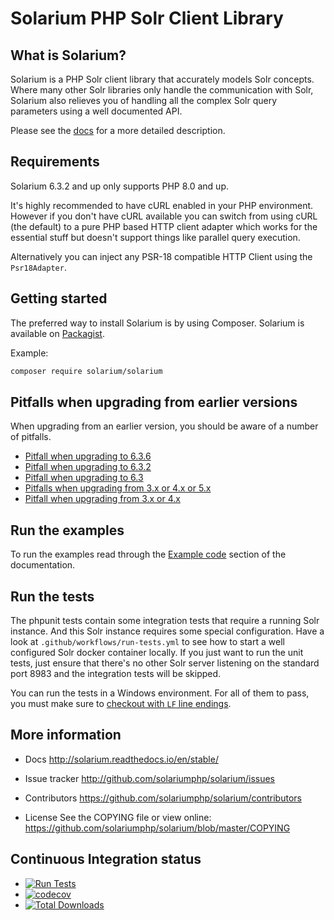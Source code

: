 # Solarium PHP Solr Client Library

## What is Solarium?

Solarium is a PHP Solr client library that accurately models Solr concepts. Where many other Solr libraries only handle
the communication with Solr, Solarium also relieves you of handling all the complex Solr query parameters using a
well documented API.

Please see the [docs](http://solarium.readthedocs.io/en/stable/) for a more detailed description.

## Requirements

Solarium 6.3.2 and up only supports PHP 8.0 and up.

It's highly recommended to have cURL enabled in your PHP environment. However if you don't have cURL available you can
switch from using cURL (the default) to a pure PHP based HTTP client adapter which works for the essential stuff but
doesn't support things like parallel query execution.

Alternatively you can inject any PSR-18 compatible HTTP Client using the `Psr18Adapter`.

## Getting started

The preferred way to install Solarium is by using Composer. Solarium is available on
[Packagist](https://packagist.org/packages/solarium/solarium).

Example:
```sh
composer require solarium/solarium
```

## Pitfalls when upgrading from earlier versions

When upgrading from an earlier version, you should be aware of a number of pitfalls.

* [Pitfall when upgrading to 6.3.6](https://solarium.readthedocs.io/en/stable/getting-started/#pitfall-when-upgrading-to-636)
* [Pitfall when upgrading to 6.3.2](https://solarium.readthedocs.io/en/stable/getting-started/#pitfall-when-upgrading-to-632)
* [Pitfall when upgrading to 6.3](https://solarium.readthedocs.io/en/stable/getting-started/#pitfall-when-upgrading-to-63)
* [Pitfalls when upgrading from 3.x or 4.x or 5.x](https://solarium.readthedocs.io/en/stable/getting-started/#pitfalls-when-upgrading-from-3x-or-4x-or-5x)
* [Pitfall when upgrading from 3.x or 4.x](https://solarium.readthedocs.io/en/stable/getting-started/#pitfall-when-upgrading-from-3x-or-4x)

## Run the examples

To run the examples read through the
[Example code](https://solarium.readthedocs.io/en/stable/getting-started/#example-code)
section of the documentation.

## Run the tests

The phpunit tests contain some integration tests that require a running Solr instance. And this Solr instance requires
some special configuration.
Have a look at `.github/workflows/run-tests.yml` to see how to start a well configured Solr docker container locally.
If you just want to run the unit tests, just ensure that there's no other Solr server listening on the standard port
8983 and the integration tests will be skipped.

You can run the tests in a Windows environment. For all of them to pass, you must make sure to
[checkout with `LF` line endings](https://docs.github.com/en/github/using-git/configuring-git-to-handle-line-endings).

## More information

* Docs
  http://solarium.readthedocs.io/en/stable/

* Issue tracker
  http://github.com/solariumphp/solarium/issues

* Contributors
  https://github.com/solariumphp/solarium/contributors

* License
  See the COPYING file or view online:
  https://github.com/solariumphp/solarium/blob/master/COPYING

## Continuous Integration status

* [![Run Tests](https://github.com/solariumphp/solarium/workflows/Run%20Tests/badge.svg)](https://github.com/solariumphp/solarium/actions)
* [![codecov](https://codecov.io/gh/solariumphp/solarium/branch/master/graph/badge.svg)](https://codecov.io/gh/solariumphp/solarium)
* [![Total Downloads](https://poser.pugx.org/solarium/solarium/downloads.svg)](https://packagist.org/packages/solarium/solarium)

